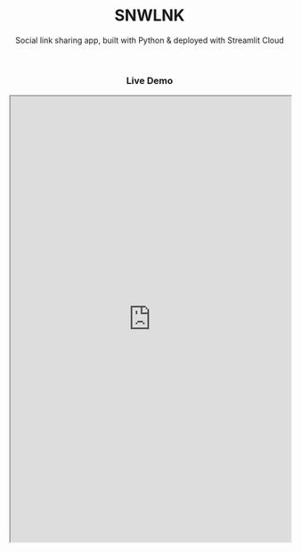 <h1 align="center"><b> SNWLNK </b></h1>

<p align="center">
    Social link sharing app, built with Python & deployed with Streamlit Cloud
</p>

<br>

<h3 align="center"><b> Live Demo </b></h3>

<iframe src="https://socials.streamlit.app/?embed=true" width="100%" height="800"></iframe>

<br>
